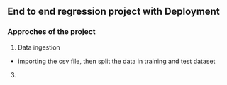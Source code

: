 ## End to end regression project with Deployment
### Approches of the project
1. Data ingestion
  - importing the csv file, then split the data in training and test dataset
3. 
